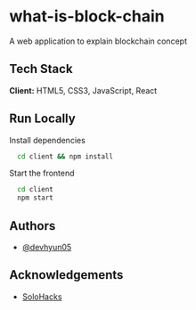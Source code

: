 # what-is-block-chain
A web application to explain blockchain concept


## Tech Stack

**Client:** HTML5, CSS3, JavaScript, React



## Run Locally


Install dependencies

```bash
  cd client && npm install
```

Start the frontend 

```bash
  cd client
  npm start
```


## Authors

- [@devhyun05](https://www.github.com/devhyun05)

## Acknowledgements

 - [SoloHacks](https://solo-hacks-1-0.devpost.com/)






